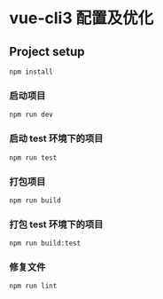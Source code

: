 # vue-cli3 配置及优化

## Project setup

```
npm install
```

### 启动项目

```
npm run dev
```

### 启动 test 环境下的项目

```
npm run test
```

### 打包项目

```
npm run build
```

### 打包 test 环境下的项目

```
npm run build:test
```

### 修复文件

```
npm run lint
```
